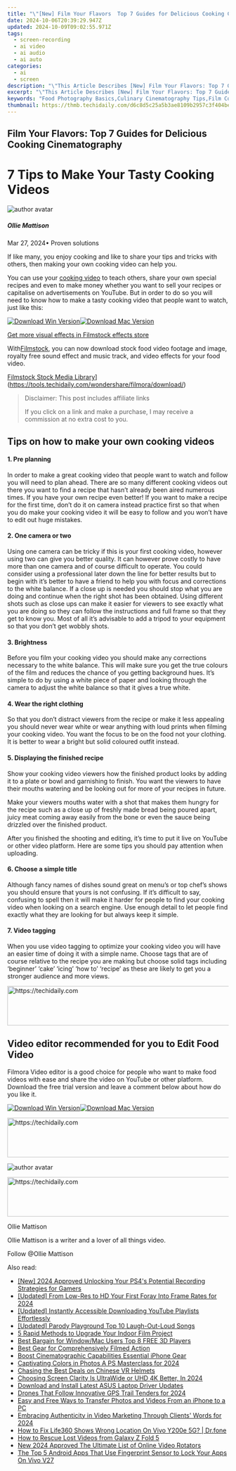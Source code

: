 ```yaml
---
title: "\"[New] Film Your Flavors  Top 7 Guides for Delicious Cooking Cinematography for 2024\""
date: 2024-10-06T20:39:29.947Z
updated: 2024-10-09T09:02:55.971Z
tags: 
  - screen-recording
  - ai video
  - ai audio
  - ai auto
categories: 
  - ai
  - screen
description: "\"This Article Describes [New] Film Your Flavors: Top 7 Guides for Delicious Cooking Cinematography for 2024\""
excerpt: "\"This Article Describes [New] Film Your Flavors: Top 7 Guides for Delicious Cooking Cinematography for 2024\""
keywords: "Food Photography Basics,Culinary Cinematography Tips,Film Cooking Techniques,Gourmet Kitchen Videography,Edible Movie Scenes,Flavorful Plating Shots,Chef Food Stills Guide"
thumbnail: https://thmb.techidaily.com/d6c8d5c25a5b3ae8109b2957c3f404be919cf133b41c5b6f6638a7ed5bc1223b.jpg
---
```


## Film Your Flavors: Top 7 Guides for Delicious Cooking Cinematography

# 7 Tips to Make Your Tasty Cooking Videos

![author avatar](https://images.wondershare.com/filmora/article-images/ollie-mattison.jpg)

##### Ollie Mattison

 Mar 27, 2024• Proven solutions

If like many, you enjoy cooking and like to share your tips and tricks with others, then making your own cooking video can help you.

You can use your [cooking video](https://tools.techidaily.com/wondershare/filmora/download/) to teach others, share your own special recipes and even to make money whether you want to sell your recipes or capitalise on advertisements on YouTube. But in order to do so you will need to know how to make a tasty cooking video that people want to watch, just like this:

[![Download Win Version](https://images.wondershare.com/filmora/guide/download-btn-win.jpg)](https://tools.techidaily.com/wondershare/filmora/download/)[![Download Mac Version](https://images.wondershare.com/filmora/guide/download-btn-mac.jpg)](https://tools.techidaily.com/wondershare/filmora/download/)

[Get more visual effects in Filmstock effects store](https://tools.techidaily.com/wondershare/filmora/download/)

With[Filmstock](https://tools.techidaily.com/wondershare/filmora/download/), you can now download stock food video footage and image, royalty free sound effect and music track, and video effects for your food video.

[Filmstock Stock Media Library](https://images.wondershare.com/filmora/article-images/Filmstock-stock-media-library-banner.jpg)](https://tools.techidaily.com/wondershare/filmora/download/)

>  Disclaimer: This post includes affiliate links
>
>  If you click on a link and make a purchase, I may receive a commission at no extra cost to you.
>

## Tips on how to make your own cooking videos

#### 1\.  Pre planning

In order to make a great cooking video that people want to watch and follow you will need to plan ahead. There are so many different cooking videos out there you want to find a recipe that hasn’t already been aired numerous times. If you have your own recipe even better! If you want to make a recipe for the first time, don’t do it on camera instead practice first so that when you do make your cooking video it will be easy to follow and you won’t have to edit out huge mistakes.

#### 2\.  One camera or two

Using one camera can be tricky if this is your first cooking video, however using two can give you better quality. It can however prove costly to have more than one camera and of course difficult to operate. You could consider using a professional later down the line for better results but to begin with it’s better to have a friend to help you with focus and corrections to the white balance. If a close up is needed you should stop what you are doing and continue when the right shot has been obtained. Using different shots such as close ups can make it easier for viewers to see exactly what you are doing so they can follow the instructions and full frame so that they get to know you. Most of all it’s advisable to add a tripod to your equipment so that you don’t get wobbly shots.

#### 3\.  Brightness

Before you film your cooking video you should make any corrections necessary to the white balance. This will make sure you get the true colours of the film and reduces the chance of you getting background hues. It’s simple to do by using a white piece of paper and looking through the camera to adjust the white balance so that it gives a true white.

#### 4. Wear the right clothing

So that you don’t distract viewers from the recipe or make it less appealing you should never wear white or wear anything with loud prints when filming your cooking video. You want the focus to be on the food not your clothing. It is better to wear a bright but solid coloured outfit instead.

#### 5\.  Displaying the finished recipe

Show your cooking video viewers how the finished product looks by adding it to a plate or bowl and garnishing to finish. You want the viewers to have their mouths watering and be looking out for more of your recipes in future.

Make your viewers mouths water with a shot that makes them hungry for the recipe such as a close up of freshly made bread being poured apart, juicy meat coming away easily from the bone or even the sauce being drizzled over the finished product.

After you finished the shooting and editing, it’s time to put it live on YouTube or other video platform. Here are some tips you should pay attention when uploading.

#### 6. Choose a simple title

Although fancy names of dishes sound great on menu’s or top chef’s shows you should ensure that yours is not confusing. If it’s difficult to say, confusing to spell then it will make it harder for people to find your cooking video when looking on a search engine. Use enough detail to let people find exactly what they are looking for but always keep it simple.

#### 7. Video tagging

When you use video tagging to optimize your cooking video you will have an easier time of doing it with a simple name. Choose tags that are of course relative to the recipe you are making but choose solid tags including ‘beginner’ ‘cake’ ‘icing’ ‘how to’ ‘recipe’ as these are likely to get you a stronger audience and more views.

<!-- affiliate ads begin -->
<a href="https://versadesk.pxf.io/c/5597632/1815678/21290" target="_top" id="1815678">
  <img src="//a.impactradius-go.com/display-ad/21290-1815678" border="0" alt="https://techidaily.com" width="728" height="90"/>
</a>
<img height="0" width="0" src="https://versadesk.pxf.io/i/5597632/1815678/21290" style="position:absolute;visibility:hidden;" border="0" />
<!-- affiliate ads end -->

## Video editor recommended for you to Edit Food Video

Filmora Video editor is a good choice for people who want to make food videos with ease and share the video on YouTube or other platform. Download the free trial version and leave a comment below about how do you like it.

[![Download Win Version](https://images.wondershare.com/filmora/guide/download-btn-win.jpg)](https://tools.techidaily.com/wondershare/filmora/download/)[![Download Mac Version](https://images.wondershare.com/filmora/guide/download-btn-mac.jpg)](https://tools.techidaily.com/wondershare/filmora/download/)

<!-- affiliate ads begin -->
<a href="https://ephamedtechinc.pxf.io/c/5597632/2136612/26400" target="_top" id="2136612">
  <img src="//a.impactradius-go.com/display-ad/26400-2136612" border="0" alt="https://techidaily.com" width="728" height="90"/>
</a>
<img height="0" width="0" src="https://ephamedtechinc.pxf.io/i/5597632/2136612/26400" style="position:absolute;visibility:hidden;" border="0" />
<!-- affiliate ads end -->

![author avatar](https://images.wondershare.com/filmora/article-images/ollie-mattison.jpg)

<!-- affiliate ads begin -->
<a href="https://appsumo.8odi.net/c/5597632/2151868/7443" target="_top" id="2151868">
  <img src="//a.impactradius-go.com/display-ad/7443-2151868" border="0" alt="https://techidaily.com" width="600" height="90"/>
</a>
<img height="0" width="0" src="https://appsumo.8odi.net/i/5597632/2151868/7443" style="position:absolute;visibility:hidden;" border="0" />
<!-- affiliate ads end -->

Ollie Mattison

Ollie Mattison is a writer and a lover of all things video.

Follow @Ollie Mattison


<ins class="adsbygoogle"
     style="display:block"
     data-ad-format="autorelaxed"
     data-ad-client="ca-pub-7571918770474297"
     data-ad-slot="1223367746"></ins>



<ins class="adsbygoogle"
     style="display:block"
     data-ad-client="ca-pub-7571918770474297"
     data-ad-slot="8358498916"
     data-ad-format="auto"
     data-full-width-responsive="true"></ins>


<span class="atpl-alsoreadstyle">Also read:</span>
<div><ul>
<li><a href="https://video-capture.techidaily.com/new-2024-approved-unlocking-your-ps4s-potential-recording-strategies-for-gamers/"><u>[New] 2024 Approved Unlocking Your PS4's Potential Recording Strategies for Gamers</u></a></li>
<li><a href="https://fox-hovers.techidaily.com/updated-from-low-res-to-hd-your-first-foray-into-frame-rates-for-2024/"><u>[Updated] From Low-Res to HD Your First Foray Into Frame Rates for 2024</u></a></li>
<li><a href="https://facebook-video-footage.techidaily.com/updated-instantly-accessible-downloading-youtube-playlists-effortlessly/"><u>[Updated] Instantly Accessible Downloading YouTube Playlists Effortlessly</u></a></li>
<li><a href="https://facebook-video-share.techidaily.com/updated-parody-playground-top-10-laugh-out-loud-songs/"><u>[Updated] Parody Playground Top 10 Laugh-Out-Loud Songs</u></a></li>
<li><a href="https://extra-lessons.techidaily.com/5-rapid-methods-to-upgrade-your-indoor-film-project/"><u>5 Rapid Methods to Upgrade Your Indoor Film Project</u></a></li>
<li><a href="https://fox-glue.techidaily.com/best-bargain-for-windowmac-users-top-8-free-3d-players/"><u>Best Bargain for Window/Mac Users Top 8 FREE 3D Players</u></a></li>
<li><a href="https://fox-glue.techidaily.com/best-gear-for-comprehensively-filmed-action/"><u>Best Gear for Comprehensively Filmed Action</u></a></li>
<li><a href="https://fox-glue.techidaily.com/boost-cinematographic-capabilities-essential-iphone-gear/"><u>Boost Cinematographic Capabilities Essential iPhone Gear</u></a></li>
<li><a href="https://fox-glue.techidaily.com/captivating-colors-in-photos-a-ps-masterclass-for-2024/"><u>Captivating Colors in Photos A PS Masterclass for 2024</u></a></li>
<li><a href="https://fox-glue.techidaily.com/chasing-the-best-deals-on-chinese-vr-helmets/"><u>Chasing the Best Deals on Chinese VR Helmets</u></a></li>
<li><a href="https://fox-glue.techidaily.com/choosing-screen-clarity-is-ultrawide-or-uhd-4k-better-in-2024/"><u>Choosing Screen Clarity Is UltraWide or UHD 4K Better, In 2024</u></a></li>
<li><a href="https://win-amazing.techidaily.com/download-and-install-latest-asus-laptop-driver-updates/"><u>Download and Install Latest ASUS Laptop Driver Updates</u></a></li>
<li><a href="https://fox-glue.techidaily.com/drones-that-follow-innovative-gps-trail-tenders-for-2024/"><u>Drones That Follow Innovative GPS Trail Tenders for 2024</u></a></li>
<li><a href="https://fox-glue.techidaily.com/easy-and-free-ways-to-transfer-photos-and-videos-from-an-iphone-to-a-pc/"><u>Easy and Free Ways to Transfer Photos and Videos From an iPhone to a PC</u></a></li>
<li><a href="https://fox-glue.techidaily.com/embracing-authenticity-in-video-marketing-through-clients-words-for-2024/"><u>Embracing Authenticity in Video Marketing Through Clients' Words for 2024</u></a></li>
<li><a href="https://fake-location.techidaily.com/how-to-fix-life360-shows-wrong-location-on-vivo-y200e-5g-drfone-by-drfone-virtual-android/"><u>How to Fix Life360 Shows Wrong Location On Vivo Y200e 5G? | Dr.fone</u></a></li>
<li><a href="https://blog-min.techidaily.com/how-to-rescue-lost-videos-from-galaxy-z-fold-5-by-fonelab-android-recover-video/"><u>How to Rescue Lost Videos from Galaxy Z Fold 5</u></a></li>
<li><a href="https://video-content-creator.techidaily.com/new-2024-approved-the-ultimate-list-of-online-video-rotators/"><u>New 2024 Approved The Ultimate List of Online Video Rotators</u></a></li>
<li><a href="https://android-unlock.techidaily.com/the-top-5-android-apps-that-use-fingerprint-sensor-to-lock-your-apps-on-vivo-v27-by-drfone-android/"><u>The Top 5 Android Apps That Use Fingerprint Sensor to Lock Your Apps On Vivo V27</u></a></li>
</ul></div>

